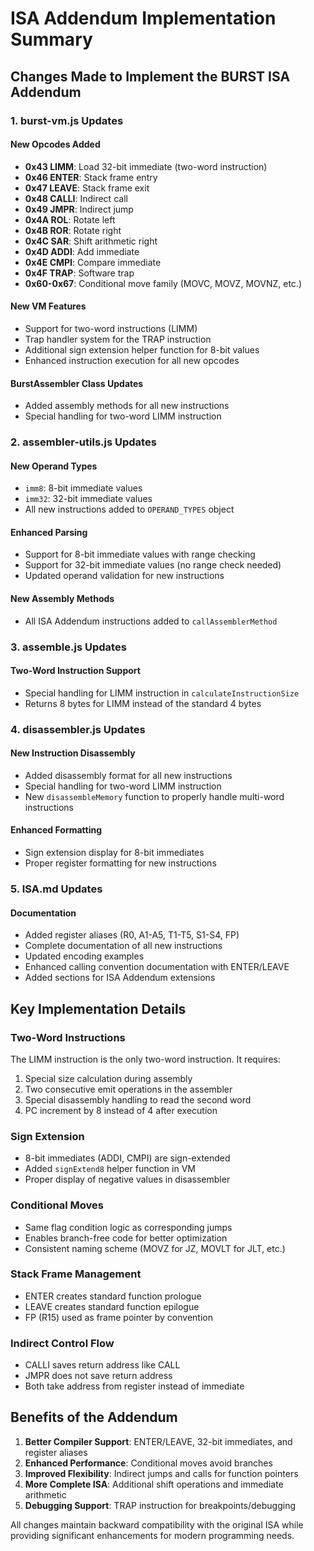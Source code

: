 # ISA Addendum Implementation Summary

## Changes Made to Implement the BURST ISA Addendum

### 1. burst-vm.js Updates

#### New Opcodes Added
- **0x43 LIMM**: Load 32-bit immediate (two-word instruction)
- **0x46 ENTER**: Stack frame entry
- **0x47 LEAVE**: Stack frame exit
- **0x48 CALLI**: Indirect call
- **0x49 JMPR**: Indirect jump
- **0x4A ROL**: Rotate left
- **0x4B ROR**: Rotate right
- **0x4C SAR**: Shift arithmetic right
- **0x4D ADDI**: Add immediate
- **0x4E CMPI**: Compare immediate
- **0x4F TRAP**: Software trap
- **0x60-0x67**: Conditional move family (MOVC, MOVZ, MOVNZ, etc.)

#### New VM Features
- Support for two-word instructions (LIMM)
- Trap handler system for the TRAP instruction
- Additional sign extension helper function for 8-bit values
- Enhanced instruction execution for all new opcodes

#### BurstAssembler Class Updates
- Added assembly methods for all new instructions
- Special handling for two-word LIMM instruction

### 2. assembler-utils.js Updates

#### New Operand Types
- `imm8`: 8-bit immediate values
- `imm32`: 32-bit immediate values
- All new instructions added to `OPERAND_TYPES` object

#### Enhanced Parsing
- Support for 8-bit immediate values with range checking
- Support for 32-bit immediate values (no range check needed)
- Updated operand validation for new instructions

#### New Assembly Methods
- All ISA Addendum instructions added to `callAssemblerMethod`

### 3. assemble.js Updates

#### Two-Word Instruction Support
- Special handling for LIMM instruction in `calculateInstructionSize`
- Returns 8 bytes for LIMM instead of the standard 4 bytes

### 4. disassembler.js Updates

#### New Instruction Disassembly
- Added disassembly format for all new instructions
- Special handling for two-word LIMM instruction
- New `disassembleMemory` function to properly handle multi-word instructions

#### Enhanced Formatting
- Sign extension display for 8-bit immediates
- Proper register formatting for new instructions

### 5. ISA.md Updates

#### Documentation
- Added register aliases (R0, A1-A5, T1-T5, S1-S4, FP)
- Complete documentation of all new instructions
- Updated encoding examples
- Enhanced calling convention documentation with ENTER/LEAVE
- Added sections for ISA Addendum extensions

## Key Implementation Details

### Two-Word Instructions
The LIMM instruction is the only two-word instruction. It requires:
1. Special size calculation during assembly
2. Two consecutive emit operations in the assembler
3. Special disassembly handling to read the second word
4. PC increment by 8 instead of 4 after execution

### Sign Extension
- 8-bit immediates (ADDI, CMPI) are sign-extended
- Added `signExtend8` helper function in VM
- Proper display of negative values in disassembler

### Conditional Moves
- Same flag condition logic as corresponding jumps
- Enables branch-free code for better optimization
- Consistent naming scheme (MOVZ for JZ, MOVLT for JLT, etc.)

### Stack Frame Management
- ENTER creates standard function prologue
- LEAVE creates standard function epilogue
- FP (R15) used as frame pointer by convention

### Indirect Control Flow
- CALLI saves return address like CALL
- JMPR does not save return address
- Both take address from register instead of immediate

## Benefits of the Addendum

1. **Better Compiler Support**: ENTER/LEAVE, 32-bit immediates, and register aliases
2. **Enhanced Performance**: Conditional moves avoid branches
3. **Improved Flexibility**: Indirect jumps and calls for function pointers
4. **More Complete ISA**: Additional shift operations and immediate arithmetic
5. **Debugging Support**: TRAP instruction for breakpoints/debugging

All changes maintain backward compatibility with the original ISA while providing significant enhancements for modern programming needs.
